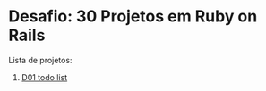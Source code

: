 # Desafio: 30 Projetos em Ruby on Rails

Lista de projetos:

1. [D01 todo list](d01-todo-list/README.md)
